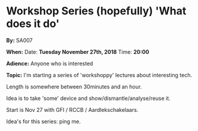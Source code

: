 # Workshop Series (hopefully) 'What does it do'


**By:** SA007

**When:** Date: **Tuesday November 27th, 2018**  Time: **20:00**

**Adience:**
Anyone who is interested 

**Topic:** I'm starting a series of 'workshoppy' lectures about interesting tech. 

Length is somewhere between 30minutes and an hour.  



Idea is to take 'some' device and show/dismantle/analyse/reuse it.  

Start is Nov 27 with GFI / RCCB / Aardlekschakelaars. 


Idea's for this series: ping me.
